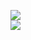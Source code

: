[![](https://img.shields.io/badge/Made%20With-Github%20Spray-lightgrey.svg?style=for-the-badge&logo=github)](https://github.com/Annihil/github-spray#194)  
[![](https://i.imgur.com/2DrTn0Z.gif)](https://github.com/Annihil/github-spray)